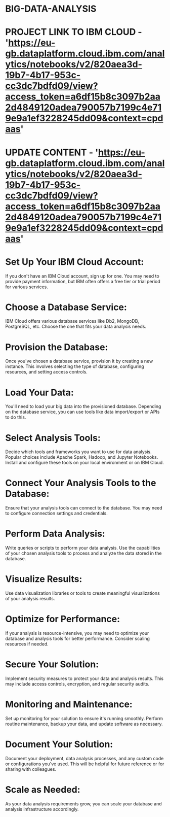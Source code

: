 # BIG-DATA-ANALYSIS
# PROJECT LINK TO IBM CLOUD - 'https://eu-gb.dataplatform.cloud.ibm.com/analytics/notebooks/v2/820aea3d-19b7-4b17-953c-cc3dc7bdfd09/view?access_token=a6df15b8c3097b2aa2d4849120adea790057b7199c4e719e9a1ef3228245dd09&context=cpdaas'
# UPDATE CONTENT - 'https://eu-gb.dataplatform.cloud.ibm.com/analytics/notebooks/v2/820aea3d-19b7-4b17-953c-cc3dc7bdfd09/view?access_token=a6df15b8c3097b2aa2d4849120adea790057b7199c4e719e9a1ef3228245dd09&context=cpdaas' 
# Set Up Your IBM Cloud Account:
If you don't have an IBM Cloud account, sign up for one. You may need to provide payment information, but IBM often offers a free tier or trial period for various services.
# Choose a Database Service:
IBM Cloud offers various database services like Db2, MongoDB, PostgreSQL, etc. Choose the one that fits your data analysis needs.
# Provision the Database:
Once you've chosen a database service, provision it by creating a new instance. This involves selecting the type of database, configuring resources, and setting access controls.
# Load Your Data:
You'll need to load your big data into the provisioned database. Depending on the database service, you can use tools like data import/export or APIs to do this.
# Select Analysis Tools:
Decide which tools and frameworks you want to use for data analysis. Popular choices include Apache Spark, Hadoop, and Jupyter Notebooks. Install and configure these tools on your local environment or on IBM Cloud.
# Connect Your Analysis Tools to the Database:
Ensure that your analysis tools can connect to the database. You may need to configure connection settings and credentials.
# Perform Data Analysis:
Write queries or scripts to perform your data analysis. Use the capabilities of your chosen analysis tools to process and analyze the data stored in the database.
# Visualize Results:
Use data visualization libraries or tools to create meaningful visualizations of your analysis results.
# Optimize for Performance:
If your analysis is resource-intensive, you may need to optimize your database and analysis tools for better performance. Consider scaling resources if needed.
# Secure Your Solution:
Implement security measures to protect your data and analysis results. This may include access controls, encryption, and regular security audits.
# Monitoring and Maintenance:
Set up monitoring for your solution to ensure it's running smoothly. Perform routine maintenance, backup your data, and update software as necessary.
# Document Your Solution:
Document your deployment, data analysis processes, and any custom code or configurations you've used. This will be helpful for future reference or for sharing with colleagues.
# Scale as Needed:
As your data analysis requirements grow, you can scale your database and analysis infrastructure accordingly.
